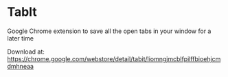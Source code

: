 # TabIt
Google Chrome extension to save all the open tabs in your window for a later time

Download at: https://chrome.google.com/webstore/detail/tabit/liomngjmcblfpilffbioehjcmdmhneaa